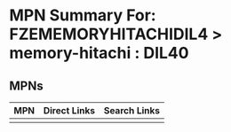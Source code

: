 



# MPN Summary For: FZEMEMORYHITACHIDIL4 > memory-hitachi : DIL40

## MPNs
  

|MPN|Direct Links|Search Links|
| :--- | :--- | :--- |
||||
